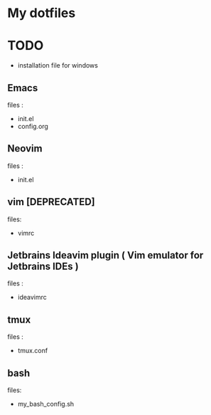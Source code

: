 # My dotfiles

# TODO 
- installation file for windows

## Emacs

files :
- init.el
- config.org

## Neovim

files :
- init.el

## vim [DEPRECATED]

files:
- vimrc

## Jetbrains Ideavim plugin ( Vim emulator for Jetbrains IDEs )

files :
- ideavimrc

## tmux

files :
- tmux.conf

## bash

files:
- my_bash_config.sh
